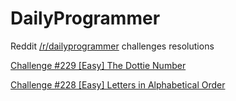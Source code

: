 # DailyProgrammer
Reddit [/r/dailyprogrammer](https://www.reddit.com/r/dailyprogrammer) challenges resolutions

[Challenge #229 [Easy] The Dottie Number](https://www.reddit.com/r/dailyprogrammer/comments/3i99w8/20150824_challenge_229_easy_the_dottie_number/)

[Challenge #228 [Easy] Letters in Alphabetical Order](https://www.reddit.com/r/dailyprogrammer/comments/3h9pde/20150817_challenge_228_easy_letters_in/)



